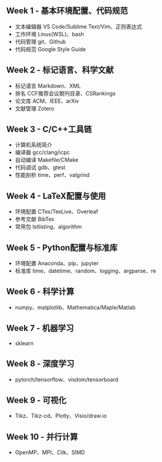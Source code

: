## Week 1 - 基本环境配置、代码规范
* 文本编辑器 VS Code/Sublime Text/Vim、正则表达式
* 工作环境 Linux(WSL)、bash
* 代码管理 git、Github
* 代码规范 Google Style Guide

## Week 2 - 标记语言、科学文献
* 标记语言 Markdown、XML
* 排名 CCF推荐会议期刊目录、CSRankings
* 论文库 ACM、IEEE、arXiv
* 文献管理 Zotero

## Week 3 - C/C++工具链
* 计算机系统简介
* 编译器 gcc/clang/icpc
* 自动编译 Makefile/CMake
* 代码调试 gdb、gtest
* 性能剖析 time、perf、valgrind

## Week 4 - LaTeX配置与使用
* 环境配置 CTex/TexLive、Overleaf
* 参考文献 BibTex
* 常用包 lstlisting、algorithm

## Week 5 - Python配置与标准库
* 环境配置 Anaconda、pip、jupyter
* 标准库 time、datetime、random、logging、argparse、re

## Week 6 - 科学计算
* numpy、matplotlib、Mathematica/Maple/Matlab

## Week 7 - 机器学习
* sklearn

## Week 8 - 深度学习
* pytorch/tensorflow、visdom/tensorboard

## Week 9 - 可视化
* Tikz、Tikz-cd、Plotly、Visio/draw.io

## Week 10 - 并行计算
* OpenMP、MPI、Cilk、SIMD